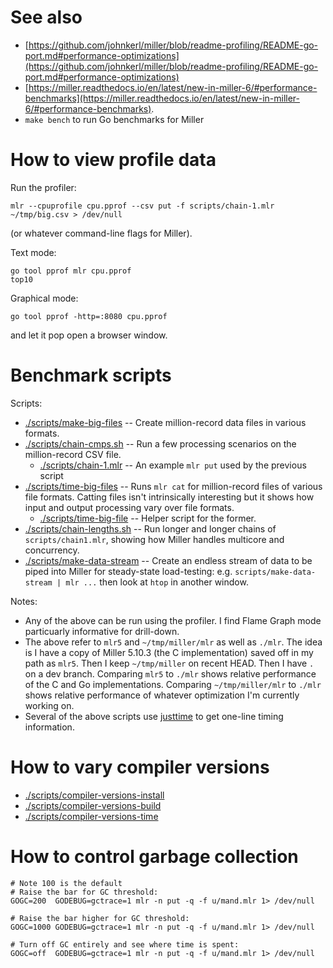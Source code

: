 # See also

* [https://github.com/johnkerl/miller/blob/readme-profiling/README-go-port.md#performance-optimizations](https://github.com/johnkerl/miller/blob/readme-profiling/README-go-port.md#performance-optimizations)
* [https://miller.readthedocs.io/en/latest/new-in-miller-6/#performance-benchmarks](https://miller.readthedocs.io/en/latest/new-in-miller-6/#performance-benchmarks).
* `make bench` to run Go benchmarks for Miller

# How to view profile data

Run the profiler:

```
mlr --cpuprofile cpu.pprof --csv put -f scripts/chain-1.mlr ~/tmp/big.csv > /dev/null
```

(or whatever command-line flags for Miller).

Text mode:

```
go tool pprof mlr cpu.pprof
top10
```

Graphical mode:

```
go tool pprof -http=:8080 cpu.pprof
```

and let it pop open a browser window.

# Benchmark scripts

Scripts:

* [./scripts/make-big-files](./scripts/make-big-files) -- Create million-record data files in various formats.
* [./scripts/chain-cmps.sh](./scripts/chain-cmps.sh) -- Run a few processing scenarios on the million-record CSV file.
  * [./scripts/chain-1.mlr](./scripts/chain-1.mlr) -- An example `mlr put` used by the previous script
* [./scripts/time-big-files](./scripts/time-big-files) -- Runs `mlr cat` for million-record files of various file formats. Catting files isn't intrinsically interesting but it shows how input and output processing vary over file formats.
  * [./scripts/time-big-file](./scripts/time-big-file) -- Helper script for the former.
* [./scripts/chain-lengths.sh](./scripts/chain-lengths.sh) -- Run longer and longer chains of `scripts/chain1.mlr`, showing how Miller handles multicore and concurrency.
* [./scripts/make-data-stream](./scripts/make-data-stream) -- Create an endless stream of data to be piped into Miller for steady-state load-testing: e.g. `scripts/make-data-stream | mlr ...` then look at `htop` in another window.

Notes:

* Any of the above can be run using the profiler. I find Flame Graph mode particuarly informative for drill-down.
* The above refer to `mlr5` and `~/tmp/miller/mlr` as well as `./mlr`. The idea is I have a copy of Miller 5.10.3 (the C implementation) saved off in my path as `mlr5`. Then I keep `~/tmp/miller` on recent HEAD. Then I have `.` on a dev branch. Comparing `mlr5` to `./mlr` shows relative performance of the C and Go implementations. Comparing `~/tmp/miller/mlr` to `./mlr` shows relative performance of whatever optimization I'm currently working on.
* Several of the above scripts use [justtime](https://github.com/johnkerl/scripts/blob/main/fundam/justtime) to get one-line timing information.

# How to vary compiler versions

* [./scripts/compiler-versions-install](./scripts/compiler-versions-install)
* [./scripts/compiler-versions-build](./scripts/compiler-versions-build)
* [./scripts/compiler-versions-time](./scripts/compiler-versions-time)

# How to control garbage collection

```
# Note 100 is the default
# Raise the bar for GC threshold:
GOGC=200  GODEBUG=gctrace=1 mlr -n put -q -f u/mand.mlr 1> /dev/null

# Raise the bar higher for GC threshold:
GOGC=1000 GODEBUG=gctrace=1 mlr -n put -q -f u/mand.mlr 1> /dev/null

# Turn off GC entirely and see where time is spent:
GOGC=off  GODEBUG=gctrace=1 mlr -n put -q -f u/mand.mlr 1> /dev/null
```
